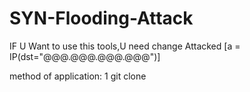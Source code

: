 # SYN-Flooding-Attack
IF U Want to use this tools,U need change Attacked [a = IP(dst="@@@.@@@.@@@.@@@")]

method of application:
1 git clone 
